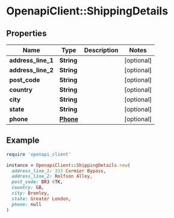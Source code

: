 # OpenapiClient::ShippingDetails

## Properties

| Name | Type | Description | Notes |
| ---- | ---- | ----------- | ----- |
| **address_line_1** | **String** |  | [optional] |
| **address_line_2** | **String** |  | [optional] |
| **post_code** | **String** |  | [optional] |
| **country** | **String** |  | [optional] |
| **city** | **String** |  | [optional] |
| **state** | **String** |  | [optional] |
| **phone** | [**Phone**](Phone.md) |  | [optional] |

## Example

```ruby
require 'openapi_client'

instance = OpenapiClient::ShippingDetails.new(
  address_line_1: 333 Cormier Bypass,
  address_line_2: Rolfson Alley,
  post_code: BR3 6TK,
  country: GB,
  city: Bromley,
  state: Greater London,
  phone: null
)
```

